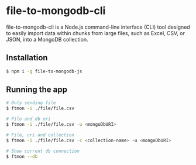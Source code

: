 # file-to-mongodb-cli

file-to-mongodb-cli is a Node.js command-line interface (CLI) tool designed to easily import data within chunks from large files, such as Excel, CSV, or JSON, into a MongoDB collection.

## Installation

```bash
$ npm i -g file-to-mongodb-js
```

## Running the app

```bash
# Only sending file
$ ftmon -i ./file/file.csv

# File and db uri
$ ftmon -i ./file/file.csv -u <mongoDbURI>

# File, uri and collection
$ ftmon -i ./file/file.csv -c <collection-name> -u <mongoDbURI>

# Show current db connection
$ ftmon --db
```
